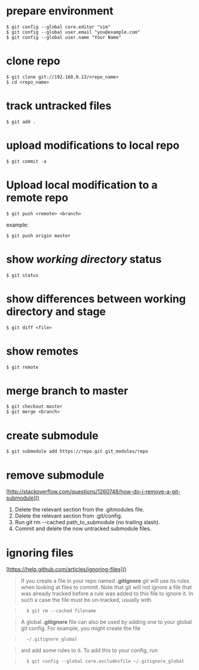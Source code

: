 # prepare environment

    $ git config --global core.editor "vim"
    $ git config --global user.email "you@example.com"
    $ git config --global user.name "Your Name"

# clone repo

    $ git clone git://192.168.0.13/<repo_name>
    $ cd <repo_name>

# track untracked files

    $ git add .

# upload modifications to local repo

    $ git commit -a

# Upload local modification to a remote repo

    $ git push <remote> <branch>

example:

    $ git push origin master

# show *working directory* status

    $ git status

# show differences between **working directory** and **stage**

    $ git diff <file>

# show remotes

    $ git remote

# merge branch to master

    $ git checkout master
    $ git merge <branch>

# create submodule

    $ git submodule add https://repo.git git_modules/repo

# remove submodule

[http://stackoverflow.com/questions/1260748/how-do-i-remove-a-git-submodule]()

1.  Delete the relevant section from the .gitmodules file.
2.  Delete the relevant section from .git/config.
3.  Run git rm --cached path_to_submodule (no trailing slash).
4.  Commit and delete the now untracked submodule files.

# ignoring files

[https://help.github.com/articles/ignoring-files]()

>   If you create a file in your repo named **.gitignore** git will use its 
    rules when looking at files to commit. Note that git will not ignore a 
    file that was already tracked before a rule was added to this file to 
    ignore it. In such a case the file must be un-tracked, usually with 
    
>       $ git rm --cached filename

>   A global **.gitignore** file can also be used by adding one to your global
    git config. For example, you might create the file
    
>       ~/.gitignore_global 
    
>   and add some rules to it. To add this to your config, run
    
>       $ git config --global core.excludesfile ~/.gitignore_global
